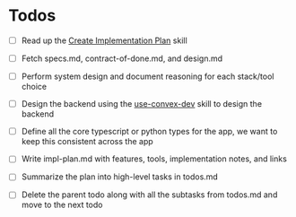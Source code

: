 # Todos

- [ ] Read up the [Create Implementation Plan](./create-impl-plan.md) skill
- [ ] Fetch specs.md, contract-of-done.md, and design.md
- [ ] Perform system design and document reasoning for each stack/tool choice
- [ ] Design the backend using the [use-convex-dev](../skills/design-convex-backend.md) skill to design the backend
- [ ] Define all the core typescript or python types for the app, we want to keep this consistent across the app
- [ ] Write impl-plan.md with features, tools, implementation notes, and links
- [ ] Summarize the plan into high-level tasks in todos.md
- [ ] Delete the parent todo along with all the subtasks from todos.md and move to the next todo 


